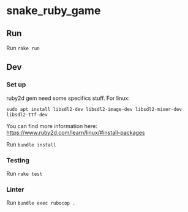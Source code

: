 # snake_ruby_game

## Run
Run `rake run`

## Dev
### Set up
ruby2d gem need some specifics stuff. For linux:
```shell
sudo apt install libsdl2-dev libsdl2-image-dev libsdl2-mixer-dev libsdl2-ttf-dev
```
You can find more information here: https://www.ruby2d.com/learn/linux/#install-packages

Run `bundle install`

### Testing
Run `rake test` 

### Linter
Run `bundle exec rubocop .`
